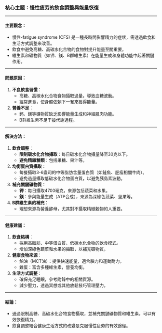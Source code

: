 ### 核心主題：慢性疲劳的飲食調整與能量恢復

---

#### 主要觀念：
- 慢性-fatigue syndrome (CFS) 是一種長時間影響精力的症狀，需透過飲食和生活方式調整來改善。
- 飲食中避免高糖、高碳水化合物的食物對提升能量至關重要。
- 維生素和礦物質（如钾、鎂、B群維生素）在能量生成和身體功能中起著關鍵作用。

---

#### 問題原因：
1. **不良飲食習慣**：
   - 高糖、高碳水化合物食物攝取過量，導致血糖波動。
   - 經常進食，使身體依賴下一餐來獲得能量。
2. **營養不足**：
   - 鈣、鎂等礦物質缺乏影響能量生成和神經肌肉功能。
   - B群維生素不足干擾代謝過程。

---

#### 解決方法：
1. **飲食調整**：
   - **限制碳水化合物攝取**：每日碳水化合物攝量降至30克以下。
   - **避免精緻糖類**：包括果糖、果汁等。
2. **均衡蛋白質攝取**：
   - 每餐攝取3-6盎司的中等脂肪含量蛋白質（如鮭魚、肥瘦相間牛肉）。
   - 避免過量攝取低碳水化合物蛋白質，以避免胰島素波動。
3. **補充關鍵礦物質**：
   - **钾**：每日攝取4700毫克，來源包括蔬菜和水果。
   - **鎂**：參與能量生成（ATP合成），來源為深綠色蔬菜、坚果等。
4. **B群維生素的補充**：
   - 理想來源為營養酵母，尤其對不攝取精緻穀物的人重要。

---

#### 健康建議：
1. **飲食結構**：
   - 採用高脂肪、中等蛋白質、低碳水化合物的飲食模式。
   - 增加深綠色蔬菜和水果的攝取，以補充礦物質。
2. **健康食物來源**：
   - 鮊油（MCT油）：提供快速能量，適合腦力和運動耐力。
   - 雞蛋：富含多種維生素，營養均衡。
3. **生活方式調整**：
   - 確保充足睡眠，參考附錄中的相關資源。
   - 減少壓力，透過冥想或其他放鬆技巧管理壓力。

---

#### 結論：
- 通過限制高糖、高碳水化合物食物攝取，並補充關鍵礦物質和維生素，可以有效恢復精力。
- 飲食調整結合健康生活方式的改變是克服慢性疲劳的有效途徑。